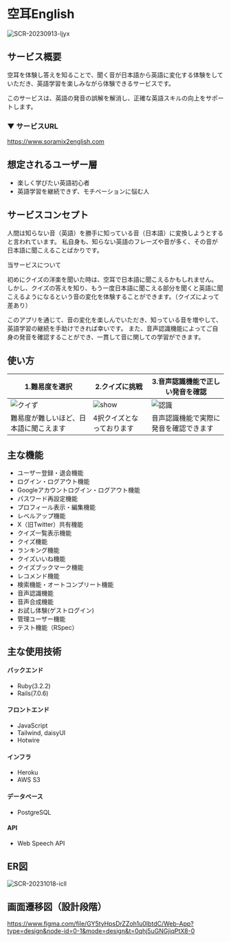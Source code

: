# 空耳English
![SCR-20230913-ljyx](https://github.com/ryotaroinagaki/Soramix2English/assets/125222112/547a0cdf-f0d2-436c-8485-f6ad67994e68)
## サービス概要
空耳を体験し答えを知ることで、聞く音が日本語から英語に変化する体験をしていただき、英語学習を楽しみながら体験できるサービスです。 

このサービスは、英語の発音の誤解を解消し、正確な英語スキルの向上をサポートします。

### ▼ サービスURL
https://www.soramix2english.com

## 想定されるユーザー層 
* 楽しく学びたい英語初心者
* 英語学習を継続できず、モチベーションに悩む人

## サービスコンセプト

人間は知らない音（英語）を勝手に知っている音（日本語）に変換しようとすると言われています。
私自身も、知らない英語のフレーズや音が多く、その音が日本語に聞こえることばかりです。

当サービスについて

初めにクイズの洋楽を聞いた時は、空耳で日本語に聞こえるかもしれません。
しかし、クイズの答えを知り、もう一度日本語に聞こえる部分を聞くと英語に聞こえるようになるという音の変化を体験することができます。（クイズによって差あり）

このアプリを通じて、音の変化を楽しんでいただき、知っている音を増やして、英語学習の継続を手助けできれば幸いです。
また、音声認識機能によってご自身の発音を確認することができ、一貫して音に関しての学習ができます。

## 使い方

| 1.難易度を選択  | 2.クイズに挑戦 | 3.音声認識機能で正しい発音を確認 |
| ------------- | ----------- | ----------- |
| ![クイず](https://github.com/ryotaroinagaki/Soramix2English/assets/125222112/921417e1-1630-4161-975f-84fc8a84193a)  | ![show](https://github.com/ryotaroinagaki/Soramix2English/assets/125222112/77893f1f-c22f-4c79-833f-3667e41f6bfb)  | ![認識](https://github.com/ryotaroinagaki/Soramix2English/assets/125222112/f52489d5-0127-4ccf-a9ac-825db692d94f)  |
| 難易度が難しいほど、日本語に聞こえます　| 4択クイズとなっております | 音声認識機能で実際に発音を確認できます |

## 主な機能
* ユーザー登録・退会機能
* ログイン・ログアウト機能
* Googleアカウントログイン・ログアウト機能
* パスワード再設定機能
* プロフィール表示・編集機能
* レベルアップ機能
* X（旧Twitter）共有機能
* クイズ一覧表示機能
* クイズ機能
* ランキング機能
* クイズいいね機能
* クイズブックマーク機能
* レコメンド機能
* 検索機能・オートコンプリート機能
* 音声認識機能
* 音声合成機能
* お試し体験(ゲストログイン)
* 管理ユーザー機能
* テスト機能（RSpec）


## 主な使用技術
#### バックエンド
* Ruby(3.2.2)
* Rails(7.0.6)

#### フロントエンド
* JavaScript
* Tailwind, daisyUI
* Hotwire

#### インフラ
* Heroku
* AWS S3

#### データベース
* PostgreSQL

#### API
* Web Speech API

## ER図
![SCR-20231018-icll](https://github.com/ryotaroinagaki/Soramix2English/assets/125222112/afc7eb8c-a82c-4311-8986-73b593b5d9c9)

## 画面遷移図（設計段階）
https://www.figma.com/file/GY5tyHpsDrZZoh1u0IbtdC/Web-App?type=design&node-id=0-1&mode=design&t=0qhj5uGNGjiqPtX8-0

